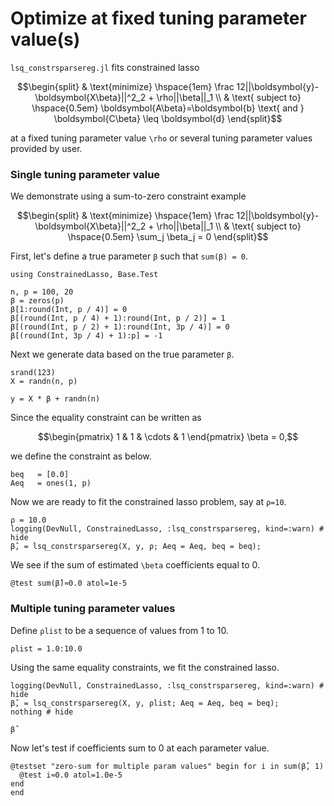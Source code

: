 # Optimize at fixed tuning parameter value(s)

`lsq_constrsparsereg.jl` fits constrained lasso

```math
\begin{split}
& \text{minimize} \hspace{1em} \frac 12||\boldsymbol{y}-\boldsymbol{X\beta}||^2_2 + \rho||\beta||_1 \\
& \text{ subject to} \hspace{0.5em} \boldsymbol{A\beta}=\boldsymbol{b} \text{ and } \boldsymbol{C\beta} \leq \boldsymbol{d}
\end{split}
```
at a fixed tuning parameter value ``\rho`` or several tuning parameter values provided by user.

### Single tuning parameter value

We demonstrate using a sum-to-zero constraint example
```math
\begin{split}
& \text{minimize} \hspace{1em} \frac 12||\boldsymbol{y}-\boldsymbol{X\beta}||^2_2 + \rho||\beta||_1 \\
& \text{ subject to} \hspace{0.5em} \sum_j \beta_j = 0
\end{split}
```

First, let's define a true parameter `β` such that `sum(β) = 0`.

```@example tuning
using ConstrainedLasso, Base.Test

n, p = 100, 20
β = zeros(p)
β[1:round(Int, p / 4)] = 0
β[(round(Int, p / 4) + 1):round(Int, p / 2)] = 1
β[(round(Int, p / 2) + 1):round(Int, 3p / 4)] = 0
β[(round(Int, 3p / 4) + 1):p] = -1
```
Next we generate data based on the true parameter `β`.

```@example tuning
srand(123)
X = randn(n, p)
```

```@example tuning 
y = X * β + randn(n)
```
Since the equality constraint can be written as

```math
\begin{pmatrix} 1 & 1 & \cdots & 1 \end{pmatrix} \beta = 0,
```
we define the constraint as below.

```@example tuning
beq   = [0.0]
Aeq   = ones(1, p)
```

Now we are ready to fit the constrained lasso problem, say at `ρ=10`.

```@example tuning
ρ = 10.0
logging(DevNull, ConstrainedLasso, :lsq_constrsparsereg, kind=:warn) # hide
β̂, = lsq_constrsparsereg(X, y, ρ; Aeq = Aeq, beq = beq);
```
We see if the sum of estimated ``\beta`` coefficients equal to 0.

```@example tuning
@test sum(β̂)≈0.0 atol=1e-5
```

### Multiple tuning parameter values

Define `ρlist` to be a sequence of values from 1 to 10.

```@example tuning
ρlist = 1.0:10.0
```
Using the same equality constraints, we fit the constrained lasso.


```@example tuning
logging(DevNull, ConstrainedLasso, :lsq_constrsparsereg, kind=:warn) # hide
β̂, = lsq_constrsparsereg(X, y, ρlist; Aeq = Aeq, beq = beq);
nothing # hide 
```

```@example tuning
β̂
```

Now let's test if coefficients sum to 0 at each parameter value.

```@example tuning
@testset "zero-sum for multiple param values" begin for i in sum(β̂, 1)
  @test i≈0.0 atol=1.0e-5
end
end
```